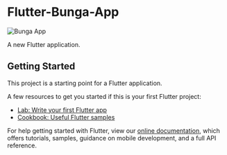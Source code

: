 # Flutter-Bunga-App

![Bunga App](https://github.com/nobelleon/Flutter-Bunga-App/assets/76748114/74b2a006-a6bd-44a8-905a-e14c3a1637ca)

A new Flutter application.

## Getting Started

This project is a starting point for a Flutter application.

A few resources to get you started if this is your first Flutter project:

- [Lab: Write your first Flutter app](https://flutter.dev/docs/get-started/codelab)
- [Cookbook: Useful Flutter samples](https://flutter.dev/docs/cookbook)

For help getting started with Flutter, view our
[online documentation](https://flutter.dev/docs), which offers tutorials,
samples, guidance on mobile development, and a full API reference.
